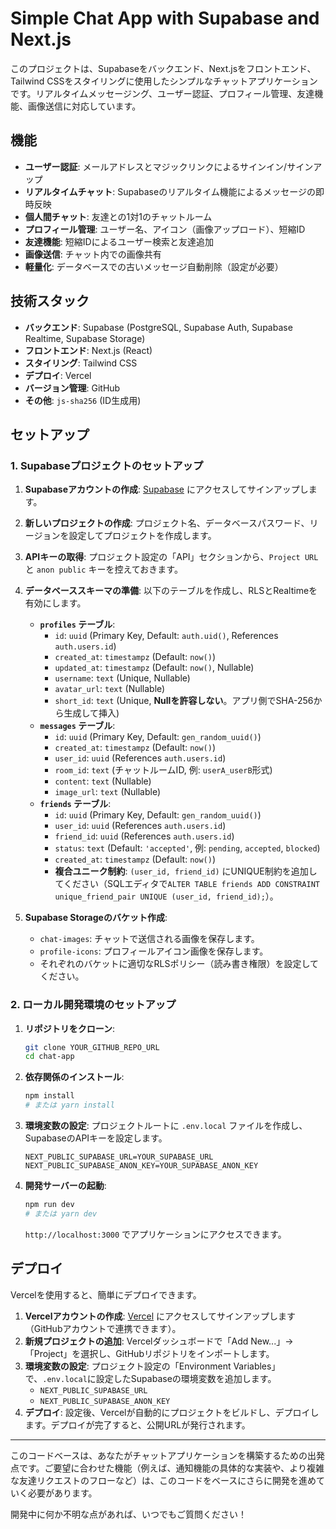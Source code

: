 # Simple Chat App with Supabase and Next.js

このプロジェクトは、Supabaseをバックエンド、Next.jsをフロントエンド、Tailwind CSSをスタイリングに使用したシンプルなチャットアプリケーションです。リアルタイムメッセージング、ユーザー認証、プロフィール管理、友達機能、画像送信に対応しています。

## 機能

- **ユーザー認証**: メールアドレスとマジックリンクによるサインイン/サインアップ
- **リアルタイムチャット**: Supabaseのリアルタイム機能によるメッセージの即時反映
- **個人間チャット**: 友達との1対1のチャットルーム
- **プロフィール管理**: ユーザー名、アイコン（画像アップロード）、短縮ID
- **友達機能**: 短縮IDによるユーザー検索と友達追加
- **画像送信**: チャット内での画像共有
- **軽量化**: データベースでの古いメッセージ自動削除（設定が必要）

## 技術スタック

- **バックエンド**: Supabase (PostgreSQL, Supabase Auth, Supabase Realtime, Supabase Storage)
- **フロントエンド**: Next.js (React)
- **スタイリング**: Tailwind CSS
- **デプロイ**: Vercel
- **バージョン管理**: GitHub
- **その他**: `js-sha256` (ID生成用)

## セットアップ

### 1. Supabaseプロジェクトのセットアップ

1.  **Supabaseアカウントの作成**: [Supabase](https://supabase.com/) にアクセスしてサインアップします。
2.  **新しいプロジェクトの作成**: プロジェクト名、データベースパスワード、リージョンを設定してプロジェクトを作成します。
3.  **APIキーの取得**: プロジェクト設定の「API」セクションから、`Project URL` と `anon public` キーを控えておきます。
4.  **データベーススキーマの準備**: 以下のテーブルを作成し、RLSとRealtimeを有効にします。

    -   **`profiles` テーブル**:
        -   `id`: `uuid` (Primary Key, Default: `auth.uid()`, References `auth.users.id`)
        -   `created_at`: `timestampz` (Default: `now()`)
        -   `updated_at`: `timestampz` (Default: `now()`, Nullable)
        -   `username`: `text` (Unique, Nullable)
        -   `avatar_url`: `text` (Nullable)
        -   `short_id`: `text` (Unique, **Nullを許容しない**。アプリ側でSHA-256から生成して挿入)
    -   **`messages` テーブル**:
        -   `id`: `uuid` (Primary Key, Default: `gen_random_uuid()`)
        -   `created_at`: `timestampz` (Default: `now()`)
        -   `user_id`: `uuid` (References `auth.users.id`)
        -   `room_id`: `text` (チャットルームID, 例: `userA_userB`形式)
        -   `content`: `text` (Nullable)
        -   `image_url`: `text` (Nullable)
    -   **`friends` テーブル**:
        -   `id`: `uuid` (Primary Key, Default: `gen_random_uuid()`)
        -   `user_id`: `uuid` (References `auth.users.id`)
        -   `friend_id`: `uuid` (References `auth.users.id`)
        -   `status`: `text` (Default: `'accepted'`, 例: `pending`, `accepted`, `blocked`)
        -   `created_at`: `timestampz` (Default: `now()`)
        -   **複合ユニーク制約**: `(user_id, friend_id)` にUNIQUE制約を追加してください（SQLエディタで`ALTER TABLE friends ADD CONSTRAINT unique_friend_pair UNIQUE (user_id, friend_id);`）。

5.  **Supabase Storageのバケット作成**:
    -   `chat-images`: チャットで送信される画像を保存します。
    -   `profile-icons`: プロフィールアイコン画像を保存します。
    -   それぞれのバケットに適切なRLSポリシー（読み書き権限）を設定してください。

### 2. ローカル開発環境のセットアップ

1.  **リポジトリをクローン**:
    ```bash
    git clone YOUR_GITHUB_REPO_URL
    cd chat-app
    ```
2.  **依存関係のインストール**:
    ```bash
    npm install
    # または yarn install
    ```
3.  **環境変数の設定**:
    プロジェクトルートに `.env.local` ファイルを作成し、SupabaseのAPIキーを設定します。
    ```
    NEXT_PUBLIC_SUPABASE_URL=YOUR_SUPABASE_URL
    NEXT_PUBLIC_SUPABASE_ANON_KEY=YOUR_SUPABASE_ANON_KEY
    ```
4.  **開発サーバーの起動**:
    ```bash
    npm run dev
    # または yarn dev
    ```
    `http://localhost:3000` でアプリケーションにアクセスできます。

## デプロイ

Vercelを使用すると、簡単にデプロイできます。

1.  **Vercelアカウントの作成**: [Vercel](https://vercel.com/) にアクセスしてサインアップします（GitHubアカウントで連携できます）。
2.  **新規プロジェクトの追加**: Vercelダッシュボードで「Add New...」->「Project」を選択し、GitHubリポジトリをインポートします。
3.  **環境変数の設定**: プロジェクト設定の「Environment Variables」で、`.env.local`に設定したSupabaseの環境変数を追加します。
    -   `NEXT_PUBLIC_SUPABASE_URL`
    -   `NEXT_PUBLIC_SUPABASE_ANON_KEY`
4.  **デプロイ**: 設定後、Vercelが自動的にプロジェクトをビルドし、デプロイします。デプロイが完了すると、公開URLが発行されます。

---

このコードベースは、あなたがチャットアプリケーションを構築するための出発点です。ご要望に合わせた機能（例えば、通知機能の具体的な実装や、より複雑な友達リクエストのフローなど）は、このコードをベースにさらに開発を進めていく必要があります。

開発中に何か不明な点があれば、いつでもご質問ください！
